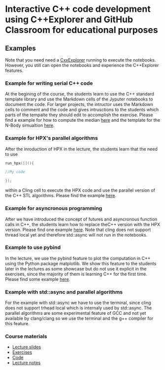 # Interactive C++ code development using C++Explorer and GitHub Classroom for educational purposes

## Examples 

Note that you need need a [CxxExplorer](https://github.com/stevenrbrandt/CxxExplorer) running to execute the notebooks. However, you still can open the notebooks and
experience the C++Explorer features.

### Example for writing serial C++ code

At the begining of the course, the students learn to use the C++ standard template library and use the Markdown cells of 
the Jyputer notebooks to document the code. For larger projects, the intructor uses the Markdown cells to comment and the
code and gives intrusctions to the students which parts of the tempalte they should edit to accomplish the exercise. Please find a example for how to compute the median [here](https://github.com/diehlpk/gateways2020/blob/master/c%2B%2B.ipynb) and the template for the N-Body simualtion [here](https://github.com/diehlpkteaching/N-Body/blob/master/Nbody_template.ipynb). 

### Example for HPX's parallel algorithms

After the inroduction of HPX in the lecture, the students learn that the need to use

```cpp
run_hpx([](){

//My code 

});
```
within a Cling cell to execute the HPX code and use the parallel version of the C++ STL algorithms. Please find the example [here](https://github.com/diehlpk/gateways2020/blob/master/hpx_parallel.ipynb). 

### Example for asyncronous programming

After we have introduced the concept of futures and asyncronous function calls in C++, the students learn how to replace theC++ version with the HPX version. Please find one example [here](https://github.com/diehlpk/gateways2020/blob/master/hpx_async.ipynb). Note that cling does not support thread local yet and therefore std::async will not run in the notebooks.

### Example to use pybind

In the lecture, we use the pybind feature to plot the computation in C++ using the Python package matplotlib. We show this feature to the students later in the lectures as some showcase but do not use it explicit in the exercises, since the majority of them is learning C++ for the first time. Please find some example [here]().

### Example with std::async and parallel algorithms

For the example with std::async we have to use the terminal, since cling does not support trhead local which is internaly used by std::async. The parallel algorithms are some experimental feature of GCC and not yet available by clang/clang so we use the terminal and the g++ compiler for this feature. 


### Course materials

* [Lecture slides](https://github.com/diehlpkteaching/ParallelComputationMath)
* [Exercises](https://github.com/diehlpkteaching/ParallelComputationMathExercise)
* [Code](https://github.com/diehlpkteaching/ParallelComputationMathExamples)
* [Lecture notes](https://github.com/diehlpkteaching/ParallelComputationMathScript)
